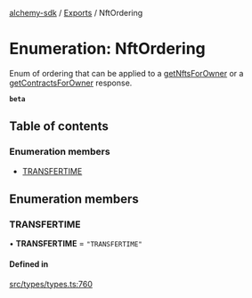 [alchemy-sdk](../README.md) / [Exports](../modules.md) / NftOrdering

# Enumeration: NftOrdering

Enum of ordering that can be applied to a [getNftsForOwner](../classes/NftNamespace.md#getnftsforowner) or a
[getContractsForOwner](../classes/NftNamespace.md#getcontractsforowner) response.

**`beta`**

## Table of contents

### Enumeration members

- [TRANSFERTIME](NftOrdering.md#transfertime)

## Enumeration members

### TRANSFERTIME

• **TRANSFERTIME** = `"TRANSFERTIME"`

#### Defined in

[src/types/types.ts:760](https://github.com/alchemyplatform/alchemy-sdk-js/blob/46e9716/src/types/types.ts#L760)
